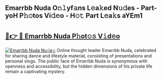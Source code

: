 ## Emarrbb Nuda O𝚗𝚕yf𝚊ns L𝚎a𝚔ed N𝚞𝚍es - Part-yoH P𝚑𝚘tos Vi𝚍𝚎o - H𝚘𝚝 Part L𝚎a𝚔s aYEm1

# <h2><a href="http://kfdnzxi.oniu.top/?m=Emarrbb+Nuda">🔗👉 🔴 Emarrbb Nuda P𝚑ot𝚘𝚜 V𝚒d𝚎o</a></h2>

[![Emarrbb Nuda Nu𝚍e𝚜](https://i.imgur.com/0qMVB7G.gif)](http://kfdnzxi.oniu.top/?m=Emarrbb+Nuda)
Online thought leader Emarrbb Nuda, celebrated for sharing dance and lifestyle material, consisting of presentations and personal vlogs. The public face of Emarrbb Nuda is synonymous with openness and accessibility, but the hidden dimensions of his private life remain a captivating mystery.  
